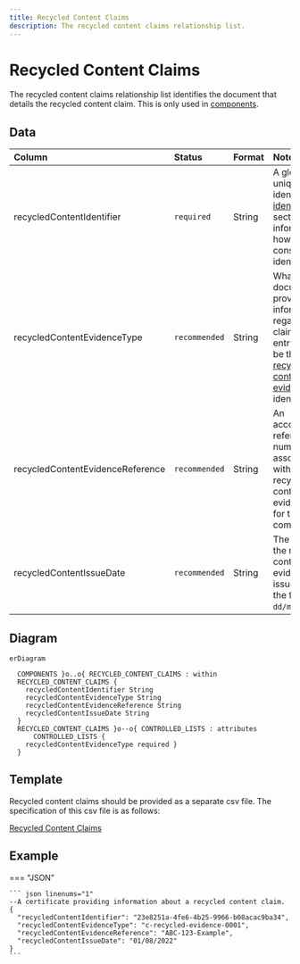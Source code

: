 ```yaml
---
title: Recycled Content Claims
description: The recycled content claims relationship list.
---
```


# Recycled Content Claims

The recycled content claims relationship list identifies the document that details the recycled content claim. This is only used in [components](../3_Data_Specification/3_3_Components.md).

## Data
|Column|<div style="width:90px">Status</div>|Format|Notes|
|:-|:-|:-|:-|
|recycledContentIdentifier|`required`|String|A globally unique identifier. See [identifiers](../4_Identifiers/4_1_Identifiers.md) section for information on how to construct this identifier|
|recycledContentEvidenceType|`recommended`|String|What type of document provides the information regarding the claim? The entry should be the [recycled content evidence type](../5_Controlled_Lists/5_011_Recycled_Content_Evidence_Type.md) identifier.|
|recycledContentEvidenceReference|`recommended`|String|An accompanying reference number associated with the recycled content evidence type for the component.|
|recycledContentIssueDate|`recommended`|String|The date that the recycled content evidence was issued. Use the format `dd/mm/yyyy`.|

## Diagram

``` mermaid
erDiagram

  COMPONENTS }o..o{ RECYCLED_CONTENT_CLAIMS : within
  RECYCLED_CONTENT_CLAIMS {
    recycledContentIdentifier String
    recycledContentEvidenceType String
    recycledContentEvidenceReference String
    recycledContentIssueDate String
  }
  RECYCLED_CONTENT_CLAIMS }o--o{ CONTROLLED_LISTS : attributes
      CONTROLLED_LISTS {
    recycledContentEvidenceType required }
  }
```

## Template

Recycled content claims should be provided as a separate csv file. The specification of this csv file is as follows:

[Recycled Content Claims](https://www.open3p.org/wp-content/uploads/2023/09/recycledContentClaims20230922.csv)

## Example

=== "JSON"

    ``` json linenums="1"
    --A certificate providing information about a recycled content claim.
    {
      "recycledContentIdentifier": "23e8251a-4fe6-4b25-9966-b08acac9ba34",
      "recycledContentEvidenceType": "c-recycled-evidence-0001",
      "recycledContentEvidenceReference": "ABC-123-Example",
      "recycledContentIssueDate": "01/08/2022"
    }
    ```